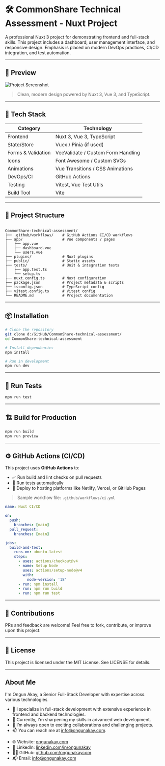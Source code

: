 # 🛠️ CommonShare Technical Assessment - Nuxt Project

A professional Nuxt 3 project for demonstrating frontend and full-stack skills. This project includes a dashboard, user management interface, and responsive design. Emphasis is placed on modern DevOps practices, CI/CD integration, and test automation.  

---

## 📸 Preview

![Project Screenshot](public/favicon.ico)  
> Clean, modern design powered by Nuxt 3, Vue 3, and TypeScript.

---

## 🚀 Tech Stack

| Category        | Technology                                  |
|----------------|---------------------------------------------|
| Frontend       | Nuxt 3, Vue 3, TypeScript                   |
| State/Store    | Vuex / Pinia (if used)                      |
| Forms & Validation | VeeValidate / Custom Form Handling       |
| Icons          | Font Awesome / Custom SVGs                  |
| Animations     | Vue Transitions / CSS Animations            |
| DevOps/CI      | GitHub Actions                              |
| Testing        | Vitest, Vue Test Utils                       |
| Build Tool     | Vite                                        |

---

## 📂 Project Structure

```

CommonShare-technical-assessment/
├── .github/workflows/    # GitHub Actions CI/CD workflows
├── app/                  # Vue components / pages
│   ├── app.vue
│   ├── dashboard.vue
│   └── users.vue
├── plugins/              # Nuxt plugins
├── public/               # Static assets
├── tests/                # Unit & integration tests
│   ├── app.test.ts
│   └── setup.ts
├── nuxt.config.ts        # Nuxt configuration
├── package.json          # Project metadata & scripts
├── tsconfig.json         # TypeScript config
├── vitest.config.ts      # Vitest config
└── README.md             # Project documentation

````

---

## 📦 Installation

```bash
# Clone the repository
git clone d:/GitHub/CommonShare-technical-assessment/
cd CommonShare-technical-assessment

# Install dependencies
npm install

# Run in development
npm run dev
````

---

## 🧪 Run Tests

```bash
npm run test
```

---

## 🏗️ Build for Production

```bash
npm run build
npm run preview
```

---

## ⚙️ GitHub Actions (CI/CD)

This project uses **GitHub Actions** to:

* ✅ Run build and lint checks on pull requests
* 🧪 Run tests automatically
* 🚀 Deploy to hosting platforms like Netlify, Vercel, or GitHub Pages

> Sample workflow file: `.github/workflows/ci.yml`

```yaml
name: Nuxt CI/CD

on:
  push:
    branches: [main]
  pull_request:
    branches: [main]

jobs:
  build-and-test:
    runs-on: ubuntu-latest
    steps:
      - uses: actions/checkout@v4
      - name: Setup Node
        uses: actions/setup-node@v4
        with:
          node-version: '18'
      - run: npm install
      - run: npm run build
      - run: npm run test
```

---

## 🤝 Contributions

PRs and feedback are welcome! Feel free to fork, contribute, or improve upon this project.

---

## 📜 License

This project is licensed under the MIT License. See LICENSE for details.

---

## About Me

I'm Ongun Akay, a Senior Full-Stack Developer with expertise across various technologies.

* 👀 I specialize in full-stack development with extensive experience in frontend and backend technologies.
* 🌱 Currently, I'm sharpening my skills in advanced web development.
* 💞️ I’m always open to exciting collaborations and challenging projects.
* 📫 You can reach me at [info@ongunakay.com](mailto:info@ongunakay.com).

- 🌐 Website: [ongunakay.com](https://ongunakay.com)
- 💼 LinkedIn: [linkedin.com/in/ongunakay](https://linkedin.com/in/ongunakay)
- 🧑‍💻 GitHub: [github.com/ongunakaycom](https://github.com/ongunakaycom)
- 📬 Email: [info@ongunakay.com](mailto:info@ongunakay.com)
